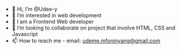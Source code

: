 - 👋 Hi, I’m @Udee-y
- 👀 I’m interested in web development
- 🌱 I am a Frontend Web developer 
- 💞️ I’m looking to collaborate on project that involve HTML, CSS and Javascript
- 📫 How to reach me - email: udeme.mfoninyang@gmail.com

<!---
Udee-y/Udee-y is a ✨ special ✨ repository because its `README.md` (this file) appears on your GitHub profile.
You can click the Preview link to take a look at your changes.
--->
